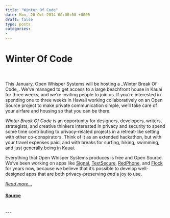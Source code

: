 ```yaml
---
title: "Winter Of Code"
date: Mon, 20 Oct 2014 00:00:00 +0000
draft: false
type: posts
categories: 
- 
---
```

# Winter Of Code

<br/>

<br/>
This January, Open Whisper Systems will be hosting a _Winter Break Of Code_. We’ve managed to get access to a large beachfront house in Kauai for three weeks, and we’re inviting people to join us. If you’re interested in spending one to three weeks in Hawaii working collaboratively on an Open Source project to make private communication simple, we’ll take care of your airfare and housing so that you can be there.

_Winter Break Of Code_ is an opportunity for designers, developers, writers, strategists, and creative thinkers interested in privacy and security to spend some time contributing to privacy-related projects in a retreat-like setting with other co-conspirators. Think of it as an extended hackathon, but with your travel expenses paid, and with breaks for surfing, hiking, swimming, and just generally being in Kauai.

Everything that Open Whisper Systems produces is free and Open Source. We’ve been working on apps like [Signal](https://itunes.apple.com/us/app/signal-private-messenger/id874139669), [TextSecure](https://play.google.com/store/apps/details?id=org.thoughtcrime.securesms), [RedPhone](https://play.google.com/store/apps/details?id=org.thoughtcrime.redphone), and [Flock](https://play.google.com/store/apps/details?id=org.anhonesteffort.flock) for years now, because we believe that it’s possible to develop well-designed apps that are both privacy-preserving _and_ a joy to use.

[_Read more..._](https://signal.org/blog/winter-of-code/)

#### [Source](https://signal.org/blog/winter-of-code/)

<br/>
---
